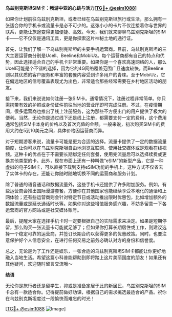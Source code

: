 **乌兹别克斯坦SIM卡：畅游中亚的心跳与活力[[TG💪+ @esim1088](https://t.me/s/esim1088)]**

如果你计划前往乌兹别克斯坦，或者已经在乌兹别克斯坦旅行或生活，那么拥有一张适合你的手机卡或流量卡是必不可少的。这张小小的卡片不仅连接着你与世界的联系，更能让旅途变得更加便捷、高效。今天，我们就来聊聊乌兹别克斯坦的SIM卡——它不仅仅是通讯工具，更是你探索这片神秘土地的通行证。

首先，让我们了解一下乌兹别克斯坦的主要手机运营商。目前，乌兹别克斯坦的三大主要运营商分别是Ucell、Beeline和MobiUz。每个运营商都有自己的特点和优势，因此选择适合自己的手机卡非常重要。如果你是一个喜欢高速网络的人，那么Ucell可能是个不错的选择，因为它的4G网络覆盖范围广且速度较快。而Beeline则以其优质的客户服务和丰富的套餐内容受到许多用户的青睐。至于MobiUz，它在偏远地区的信号覆盖表现尤为出色，非常适合那些经常需要在乡村地区活动的朋友。

接下来，我们来说说如何注册一张SIM卡。通常情况下，注册过程非常简单。你只需携带有效的护照或身份证件前往当地的营业厅即可完成注册。不过，在疫情期间，很多运营商也推出了线上注册服务，这为那些不方便出门的用户提供了极大的便利。当然，无论你是通过线下还是线上注册，都需要支付一定的费用，这个费用通常包括SIM卡本身的价格以及首次充值的金额。一般来说，初次购买SIM卡的费用大约在5到10美元之间，具体价格因运营商而异。

对于短期游客来说，流量卡可能是更为合适的选择。流量卡提供了一定的数据流量额度，让你可以在乌兹别克斯坦自由地浏览互联网、使用社交媒体或是观看在线视频。这种卡的优点在于不需要长期绑定任何套餐，使用完流量后可以选择续费或更换其他类型的卡。此外，现在市面上还有一种叫做“eSIM”的新型产品，它是一种虚拟的电子SIM卡，可以直接下载到支持eSIM功能的手机上。这种方式不仅省去了实体卡的存在，还能让你随时随地切换不同的运营商和服务计划。

除了普通的语音通话和数据流量外，这些手机卡还提供了许多附加服务。例如，有些运营商会推出国际漫游套餐，方便你在其他国家也能继续享受本地化的通话和上网体验；还有些运营商则会针对特定节日或活动推出限时优惠包，比如增加额外的数据流量或是延长通话时长等。如果你对这些增值服务感兴趣，不妨多留意一下各运营商的官方网站或是社交媒体账号。

最后，提醒大家在选择手机卡时一定要根据自己的实际需求来决定。如果是短期停留，那么购买一张流量卡可能就足够了；但如果你打算长期居住或工作，则建议选择一个稳定可靠的运营商，并签订长期合约以获得更多的优惠政策。同时，也要注意保护好个人信息安全，在进行任何交易之前务必确认对方的身份和信誉度。

总之，无论是为了工作还是娱乐，一张合适的乌兹别克斯坦SIM卡都能让你更好地融入当地生活。希望这篇小科普能帮助到即将踏上这片美丽国度的朋友！如果还有其他疑问，欢迎随时留言交流哦～

**结语**

无论你是旅行者还是留学生，抑或是准备定居于此的新居民，乌兹别克斯坦的SIM卡总有一款适合你。记得提前做好功课，根据自己的需求挑选最适合的产品。祝你在乌兹别克斯坦度过一段愉快而难忘的时光！

[[TG💪+ @esim1088](https://t.me/s/esim1088) ![Image](https://i.postimg.cc/4NQfJmqS/Snipaste-2025-05-13-00-14-12.png)]